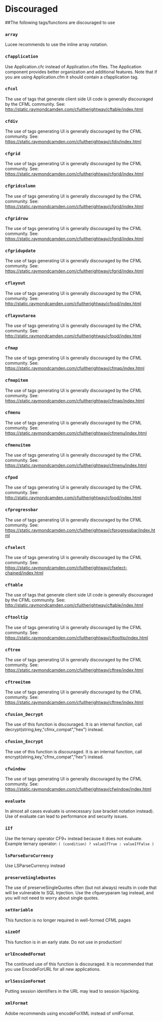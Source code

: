 # Discouraged

##The following tags/functions are discouraged to use

### `array`

Lucee recommends to use the inline array notation.

### `cfapplication`

Use Application.cfc instead of Application.cfm files. The Application component provides better organization and additional features. Note that if you are using Application.cfm it should contain a cfapplication tag.

### `cfcol`

The use of tags that generate client side UI code is generally discouraged by the CFML community. See: http://static.raymondcamden.com/cfuitherightway/cftable/index.html

### `cfdiv`

The use of tags generating UI is generally discouraged by the CFML community. See: https://static.raymondcamden.com/cfuitherightway/cfdiv/index.html

### `cfgrid`

The use of tags generating UI is generally discouraged by the CFML community. See: https://static.raymondcamden.com/cfuitherightway/cfgrid/index.html

### `cfgridcolumn`

The use of tags generating UI is generally discouraged by the CFML community. See: https://static.raymondcamden.com/cfuitherightway/cfgrid/index.html

### `cfgridrow`

The use of tags generating UI is generally discouraged by the CFML community. See: https://static.raymondcamden.com/cfuitherightway/cfgrid/index.html

### `cfgridupdate`

The use of tags generating UI is generally discouraged by the CFML community. See: https://static.raymondcamden.com/cfuitherightway/cfgrid/index.html

### `cflayout`

The use of tags generating UI is generally discouraged by the CFML community. See: http://static.raymondcamden.com/cfuitherightway/cfpod/index.html

### `cflayoutarea`

The use of tags generating UI is generally discouraged by the CFML community. See: http://static.raymondcamden.com/cfuitherightway/cfpod/index.html

### `cfmap`

The use of tags generating UI is generally discouraged by the CFML community. See: https://static.raymondcamden.com/cfuitherightway/cfmap/index.html

### `cfmapitem`

The use of tags generating UI is generally discouraged by the CFML community. See: https://static.raymondcamden.com/cfuitherightway/cfmap/index.html

### `cfmenu`

The use of tags generating UI is generally discouraged by the CFML community. See: https://static.raymondcamden.com/cfuitherightway/cfmenu/index.html

### `cfmenuitem`

The use of tags generating UI is generally discouraged by the CFML community. See: https://static.raymondcamden.com/cfuitherightway/cfmenu/index.html

### `cfpod`

The use of tags generating UI is generally discouraged by the CFML community. See: http://static.raymondcamden.com/cfuitherightway/cfpod/index.html

### `cfprogressbar`

The use of tags generating UI is generally discouraged by the CFML community. See: https://static.raymondcamden.com/cfuitherightway/cfprogressbar/index.html

### `cfselect`

The use of tags generating UI is generally discouraged by the CFML community. See: https://static.raymondcamden.com/cfuitherightway/cfselect-chained/index.html

### `cftable`

The use of tags that generate client side UI code is generally discouraged by the CFML community. See: http://static.raymondcamden.com/cfuitherightway/cftable/index.html 

### `cftooltip`

The use of tags generating UI is generally discouraged by the CFML community. See: https://static.raymondcamden.com/cfuitherightway/cftooltip/index.html

### `cftree`

The use of tags generating UI is generally discouraged by the CFML community. See: https://static.raymondcamden.com/cfuitherightway/cftree/index.html

### `cftreeitem`

The use of tags generating UI is generally discouraged by the CFML community. See: https://static.raymondcamden.com/cfuitherightway/cftree/index.html

### `cfusion_Decrypt`

The use of this function is discouraged. It is an internal function, call decrypt(string,key,"cfmx_compat","hex") instead.

### `cfusion_Encrypt`

The use of this function is discouraged. It is an internal function, call encrypt(string,key,"cfmx_compat","hex") instead.

### `cfwindow`

The use of tags generating UI is generally discouraged by the CFML community. See: https://static.raymondcamden.com/cfuitherightway/cfwindow/index.html

### `evaluate`

In almost all cases evaluate is unnecessary (use bracket notation instead). Use of evaluate can lead to performance and security issues.

### `iIf`

Use the ternary operator CF9+ instead because it does not evaluate.
Example ternary operator: `( (condition) ? valueIfTrue : valueIfFalse )`

### `lsParseEuroCurrency`

Use LSParseCurrency instead

### `preserveSingleQuotes`

The use of preserveSingleQuotes often (but not always) results in code that will be vulnerable to SQL Injection. Use the cfqueryparam tag instead, and you will not need to worry about single quotes.

### `setVariable`

This function is no longer required in well-formed CFML pages

### `sizeOf`

This function is in an early state. Do not use in production!

### `urlEncodedFormat`

The continued use of this function is discouraged. It is recommended that you use EncodeForURL for all new applications.

### `urlSessionFormat`

Putting session identifiers in the URL may lead to session hijacking.

### `xmlFormat`

Adobe recommends using encodeForXML instead of xmlFormat.
